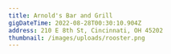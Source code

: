 ```yaml
---
title: Arnold's Bar and Grill
gigDateTime: 2022-08-28T00:30:10.904Z
address: 210 E 8th St, Cincinnati, OH 45202
thumbnail: /images/uploads/rooster.png
---
```

